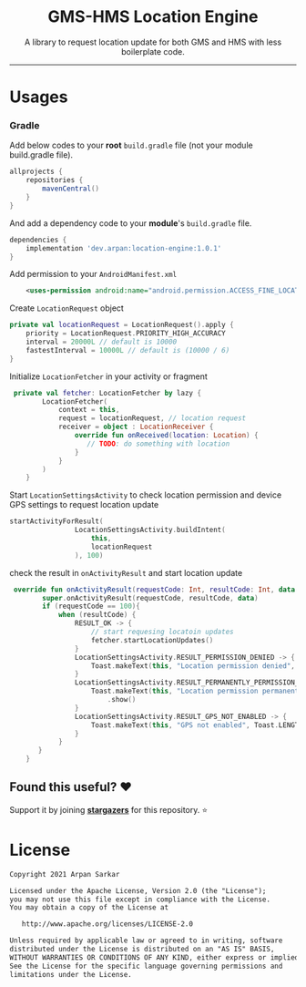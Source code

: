 <h1 align="center">GMS-HMS Location Engine</h1>

<p align="center">
A library to request location update for both GMS and HMS with less boilerplate code.
</p>

---

# Usages

### Gradle
Add below codes to your **root** `build.gradle` file (not your module build.gradle file).
```gradle
allprojects {
    repositories {
        mavenCentral()
    }
}
```
And add a dependency code to your **module**'s `build.gradle` file.
```gradle
dependencies {
    implementation 'dev.arpan:location-engine:1.0.1'
}
```

Add permission to your `AndroidManifest.xml`
```xml
    <uses-permission android:name="android.permission.ACCESS_FINE_LOCATION" />
```

Create `LocationRequest` object
```kotlin
private val locationRequest = LocationRequest().apply {
    priority = LocationRequest.PRIORITY_HIGH_ACCURACY
    interval = 20000L // default is 10000
    fastestInterval = 10000L // default is (10000 / 6)
}
```

Initialize `LocationFetcher` in your activity or fragment
```kotlin
 private val fetcher: LocationFetcher by lazy {
        LocationFetcher(
            context = this,
            request = locationRequest, // location request
            receiver = object : LocationReceiver {
                override fun onReceived(location: Location) {
                   // TODO: do something with location
                }
            }
        )
    }
```

Start `LocationSettingsActivity` to check location permission and device GPS settings to request location update
```kotlin
startActivityForResult(
                LocationSettingsActivity.buildIntent(
                    this,
                    locationRequest
                ), 100)
```

check the result in `onActivityResult` and start location update
```kotlin
 override fun onActivityResult(requestCode: Int, resultCode: Int, data: Intent?) {
        super.onActivityResult(requestCode, resultCode, data)
        if (requestCode == 100){
            when (resultCode) {
                RESULT_OK -> {
                    // start requesing locatoin updates
                    fetcher.startLocationUpdates()
                }
                LocationSettingsActivity.RESULT_PERMISSION_DENIED -> {
                    Toast.makeText(this, "Location permission denied", Toast.LENGTH_SHORT).show()
                }
                LocationSettingsActivity.RESULT_PERMANENTLY_PERMISSION_DENIED -> {
                    Toast.makeText(this, "Location permission permanently denied", Toast.LENGTH_SHORT)
                        .show()
                }
                LocationSettingsActivity.RESULT_GPS_NOT_ENABLED -> {
                    Toast.makeText(this, "GPS not enabled", Toast.LENGTH_SHORT).show()
                }
            }
       }
    }
```

## Found this useful? :heart:
Support it by joining __[stargazers](https://github.com/Bloody-Badboy/gms-hms-location/stargazers)__ for this repository. :star: <br>

# License
```xml
Copyright 2021 Arpan Sarkar

Licensed under the Apache License, Version 2.0 (the "License");
you may not use this file except in compliance with the License.
You may obtain a copy of the License at

   http://www.apache.org/licenses/LICENSE-2.0

Unless required by applicable law or agreed to in writing, software
distributed under the License is distributed on an "AS IS" BASIS,
WITHOUT WARRANTIES OR CONDITIONS OF ANY KIND, either express or implied.
See the License for the specific language governing permissions and
limitations under the License.
```